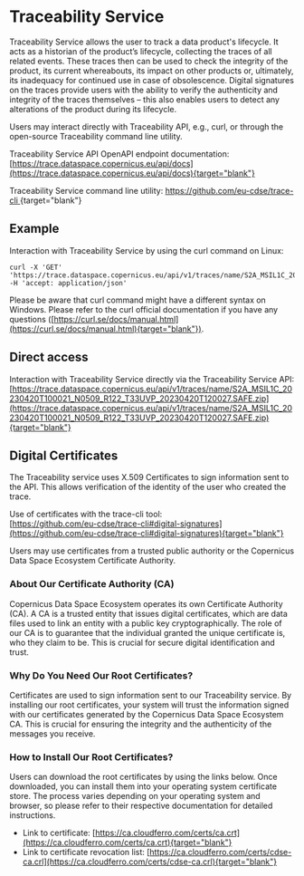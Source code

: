 # Traceability Service

Traceability Service allows the user to track a data product's lifecycle. It acts as a
historian of the product’s lifecycle, collecting the traces of all related events.
These traces then can be used to check the integrity of the product, its current whereabouts, its
impact on other products or, ultimately, its inadequacy for continued use in case of obsolescence.
Digital signatures on the traces provide users with the ability to verify the authenticity and integrity of the
traces themselves – this also enables users to detect any alterations of the product during its
lifecycle.

Users may interact directly with Traceability API, e.g., curl, or through the open-source Traceability command line utility.

Traceability Service API OpenAPI endpoint documentation: [https://trace.dataspace.copernicus.eu/api/docs](https://trace.dataspace.copernicus.eu/api/docs){target="blank"}

Traceability Service command line utility: [https://github.com/eu-cdse/trace-cli ](https://github.com/eu-cdse/trace-cli ){target="blank"}

## Example

Interaction with Traceability Service by using the curl command on Linux:
```
curl -X 'GET' 'https://trace.dataspace.copernicus.eu/api/v1/traces/name/S2A_MSIL1C_20230420T100021_N0509_R122_T33UVP_20230420T120027.SAFE.zip' -H 'accept: application/json'
```
Please be aware that curl command might have a different syntax on Windows. Please refer to the curl
official documentation if you have any questions ([https://curl.se/docs/manual.html](https://curl.se/docs/manual.html){target="blank"}).

## Direct access

Interaction with Traceability Service directly via the Traceability Service API:
[https://trace.dataspace.copernicus.eu/api/v1/traces/name/S2A_MSIL1C_20230420T100021_N0509_R122_T33UVP_20230420T120027.SAFE.zip](https://trace.dataspace.copernicus.eu/api/v1/traces/name/S2A_MSIL1C_20230420T100021_N0509_R122_T33UVP_20230420T120027.SAFE.zip){target="blank"}

## Digital Certificates

The Traceability service uses X.509 Certificates to sign information sent to the API. This allows verification of the identity of the user who created the trace. 

Use of certificates with the trace-cli tool:  
[https://github.com/eu-cdse/trace-cli#digital-signatures](https://github.com/eu-cdse/trace-cli#digital-signatures){target="blank"}

Users may use certificates from a trusted public authority or the Copernicus Data Space Ecosystem Certificate Authority.

### About Our Certificate Authority (CA)

Copernicus Data Space Ecosystem operates its own Certificate Authority (CA). A CA is a trusted entity that issues digital certificates, which are data files used to link an entity with a public key cryptographically. The role of our CA is to guarantee that the individual granted the unique certificate is, who they claim to be. This is crucial for secure digital identification and trust.

### Why Do You Need Our Root Certificates?

Certificates are used to sign information sent to our Traceability service. By installing our root certificates, your system will trust the information signed with our certificates generated by the Copernicus Data Space Ecosystem CA. This is crucial for ensuring the integrity and the authenticity of the messages you receive.

### How to Install Our Root Certificates? 

Users can download the root certificates by using the links below. Once downloaded, you can install them into your operating system certificate store. The process varies depending on your operating system and browser, so please refer to their respective documentation for detailed instructions.

* Link to certificate: [https://ca.cloudferro.com/certs/ca.crt](https://ca.cloudferro.com/certs/ca.crt){target="blank"}  
* Link to certificate revocation list: [https://ca.cloudferro.com/certs/cdse-ca.crl](https://ca.cloudferro.com/certs/cdse-ca.crl){target="blank"}
  

  
